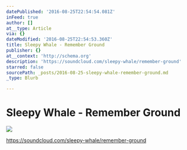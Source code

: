 ```yaml
---
datePublished: '2016-08-25T22:54:54.081Z'
inFeed: true
author: []
at__type: Article
via: {}
dateModified: '2016-08-25T22:54:53.360Z'
title: Sleepy Whale - Remember Ground
publisher: {}
at__context: 'http://schema.org'
description: 'https://soundcloud.com/sleepy-whale/remember-ground'
starred: false
sourcePath: _posts/2016-08-25-sleepy-whale-remember-ground.md
_type: Blurb

---
```

# Sleepy Whale - Remember Ground
![](https://s3-us-west-2.amazonaws.com/the-grid-img/p/b2a157f608d1af54437f2f5f409cdb302f4f61b8.png)

https://soundcloud.com/sleepy-whale/remember-ground